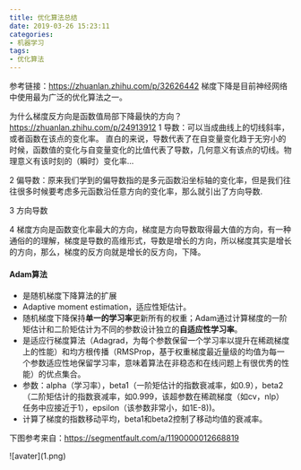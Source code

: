 ```yaml
---
title: 优化算法总结
date: 2019-03-26 15:23:11
categories: 
- 机器学习
tags:
- 优化算法 
---
```

参考链接：https://zhuanlan.zhihu.com/p/32626442
梯度下降是目前神经网络中使用最为广泛的优化算法之一。

为什么梯度反方向是函数值局部下降最快的方向？ https://zhuanlan.zhihu.com/p/24913912
1 导数：可以当成曲线上的切线斜率，或者函数在该点的变化率。
直白的来说，导数代表了在自变量变化趋于无穷小的时候，函数值的变化与自变量变化的比值代表了导数，几何意义有该点的切线。物理意义有该时刻的（瞬时）变化率...

2 偏导数：原来我们学到的偏导数指的是多元函数沿坐标轴的变化率，但是我们往往很多时候要考虑多元函数沿任意方向的变化率，那么就引出了方向导数.

3 方向导数

4 梯度方向是函数变化率最大的方向，梯度是方向导数取得最大值的方向，有一种通俗的的理解，梯度是导数的高维形式，导数是增长的方向，所以梯度其实是增长的方向，那么，梯度的反方向就是增长的反方向，下降。


#### Adam算法
- 是随机梯度下降算法的扩展
- Adaptive moment estimation，适应性矩估计。
- 随机梯度下降保持**单一的学习率**更新所有的权重；Adam通过计算梯度的一阶矩估计和二阶矩估计为不同的参数设计独立的**自适应性学习率**。
- 是适应行梯度算法（Adagrad，为每个参数保留一个学习率以提升在稀疏梯度上的性能）和均方根传播（RMSProp，基于权重梯度最近量级的均值为每一个参数适应性地保留学习率，意味着算法在非稳态和在线问题上有很优秀的性能）的优点集合。
- 参数：alpha（学习率），beta1（一阶矩估计的指数衰减率，如0.9），beta2（二阶矩估计的指数衰减率，如0.999，该超参数在稀疏梯度（如cv，nlp）任务中应接近于1），epsilon（该参数非常小，如1E-8))。
- 计算了梯度的指数移动平均，beta1和beta2控制了移动均值的衰减率。

下图参考来自：https://segmentfault.com/a/1190000012668819
<div style="width: 600px; margin: auto">![avater](1.png)</div>

